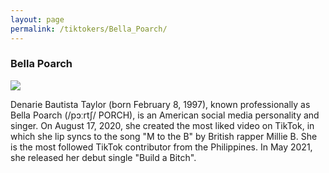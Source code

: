 ```yaml
---
layout: page
permalink: /tiktokers/Bella_Poarch/
---
```

### Bella Poarch


<img src="//upload.wikimedia.org/wikipedia/commons/thumb/a/a4/Bella_Poarch_smiling.jpg/220px-Bella_Poarch_smiling.jpg"> 

Denarie Bautista Taylor (born February 8, 1997), known professionally as Bella Poarch (/pɔːrtʃ/ PORCH), is an American social media personality and singer. On August 17, 2020, she created the most liked video on TikTok, in which she lip syncs to the song "M to the B" by British rapper Millie B. She is the most followed TikTok contributor from the Philippines. In May 2021, she released her debut single "Build a Bitch".

